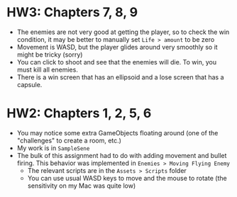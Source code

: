 # HW3: Chapters 7, 8, 9
- The enemies are not very good at getting the player, so to check the win condition, it may be better to manually set ```Life > amount``` to be zero
- Movement is WASD, but the player glides around very smoothly so it might be tricky (sorry)
- You can click to shoot and see that the enemies will die. To win, you must kill all enemies.
- There is a win screen that has an ellipsoid and a lose screen that has a capsule.

# HW2: Chapters 1, 2, 5, 6
- You may notice some extra GameObjects floating around (one of the "challenges" to create a room, etc.)
- My work is in `SampleSene`
- The bulk of this assignment had to do with adding movement and bullet firing. This behavior was implemented in `Enemies > Moving Flying Enemy`
    - The relevant scripts are in the `Assets > Scripts` folder
    - You can use usual WASD keys to move and the mouse to rotate (the sensitivity on my Mac was quite low)